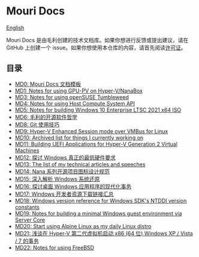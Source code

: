 ﻿# Mouri Docs

[English](ReadMe.md)

Mouri Docs 是由毛利创建的技术文档库。如果你想进行反馈或提出建议，请在 GitHub
上创建一个 issue。如果你想使用本仓库的内容，请首先阅读[许可证](License.md)。

## 目录

- [MD0: Mouri Docs 文档模板](docs/0/ReadMe.zh-CN.md)
- [MD1: Notes for using GPU-PV on Hyper-V/NanaBox](docs/1)
- [MD3: Notes for using openSUSE Tumbleweed](docs/3)
- [MD4: Notes for using Host Compute System API](docs/4)
- [MD5: Notes for building Windows 10 Enterprise LTSC 2021 x64 ISO](docs/5)
- [MD6: 毛利的开源软件哲学](docs/6/ReadMe.zh-CN.md)
- [MD8: Git 使用技巧](docs/8/ReadMe.zh-CN.md)
- [MD9: Hyper-V Enhanced Session mode over VMBus for Linux](docs/9)
- [MD10: Archived list for things I currently working on](docs/10)
- [MD11: Building UEFI Applications for Hyper-V Generation 2 Virtual Machines](docs/11)
- [MD12: 探讨 Windows 真正的最低硬件要求](docs/12/ReadMe.zh-CN.md)
- [MD13: The list of my technical articles and speeches](docs/13)
- [MD14: Nana 系列开源项目图标设计规范](docs/14/ReadMe.zh-CN.md)
- [MD15: 深入解析 Windows 系统还原](docs/15/ReadMe.zh-CN.md)
- [MD16: 探讨桌面 Windows 应用程序的现代化事务](docs/16/ReadMe.zh-CN.md)
- [MD17: Windows 开发者资源下载链接汇总](docs/17)
- [MD18: Windows version reference for Windows SDK's NTDDI version constants](docs/18)
- [MD19: Notes for building a minimal Windows guest environment via Server Core](docs/19)
- [MD20: Start using Alpine Linux as my daily Linux distro](docs/20)
- [MD21: 浅谈在 Hyper-V 第二代虚拟机启动 x86 (64 位) Windows XP / Vista / 7 的事务](docs/21/ReadMe.zh-CN.md)
- [MD22: Notes for using FreeBSD](docs/22)
